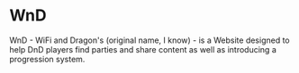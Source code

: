 # WnD
WnD - WiFi and Dragon's (original name, I know) - is a Website designed to help DnD players find parties and share content as well as introducing a progression system.
